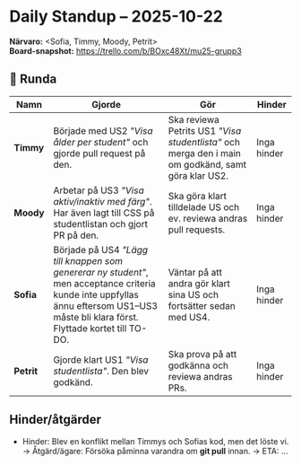 # Daily Standup – 2025-10-22

**Närvaro:** <Sofia, Timmy, Moody, Petrit>  
**Board-snapshot:** <https://trello.com/b/BOxc48Xt/mu25-grupp3>

## 🧭 Runda

| **Namn** | **Gjorde** | **Gör** | **Hinder** |
|-----------|-------------|----------|-------------|
| **Timmy** | Började med US2 *"Visa ålder per student"* och gjorde pull request på den. | Ska reviewa Petrits US1 *"Visa studentlista"* och merga den i main om godkänd, samt göra klar US2. | Inga hinder |
| **Moody** | Arbetar på US3 *"Visa aktiv/inaktiv med färg"*. Har även lagt till CSS på studentlistan och gjort PR på den. | Ska göra klart tilldelade US och ev. reviewa andras pull requests. | Inga hinder |
| **Sofia** | Började på US4 *"Lägg till knappen som genererar ny student"*, men acceptance criteria kunde inte uppfyllas ännu eftersom US1–US3 måste bli klara först. Flyttade kortet till TO-DO. | Väntar på att andra gör klart sina US och fortsätter sedan med US4. | Inga hinder |
| **Petrit** | Gjorde klart US1 *"Visa studentlista"*. Den blev godkänd. | Ska prova på att godkänna och reviewa andras PRs. | Inga hinder |


## Hinder/åtgärder
- Hinder: Blev en konflikt mellan Timmys och Sofias kod, men det löste vi. → Åtgärd/ägare: Försöka påminna varandra om **git pull** innan. → ETA: …

